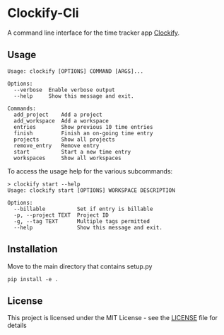 # Clockify-Cli
A command line interface for the time tracker app [Clockify](https://clockify.me/). 
## Usage 
```
Usage: clockify [OPTIONS] COMMAND [ARGS]...

Options:
  --verbose  Enable verbose output
  --help     Show this message and exit.

Commands:
  add_project    Add a project
  add_workspace  Add a workspace
  entries        Show previous 10 time entries
  finish         Finish an on-going time entry
  projects       Show all projects
  remove_entry   Remove entry
  start          Start a new time entry
  workspaces     Show all workspaces
```
To access the usage help for the various subcommands:
```
> clockify start --help
Usage: clockify start [OPTIONS] WORKSPACE DESCRIPTION

Options:
  --billable          Set if entry is billable
  -p, --project TEXT  Project ID
  -g, --tag TEXT      Multiple tags permitted
  --help              Show this message and exit.
```
## Installation
Move to the main directory that contains setup.py
```
pip install -e .
```
## License
This project is licensed under the MIT License - see the [LICENSE](LICENSE) file for details
